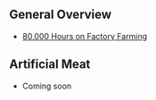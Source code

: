 <!-- TITLE: Improving Animal Welfare -->
<!-- SUBTITLE: Making the world better for nonhuman animals -->

## General Overview

* [80,000 Hours on Factory Farming](https://80000hours.org/problem-profiles/factory-farming/)

## Artificial Meat

* Coming soon